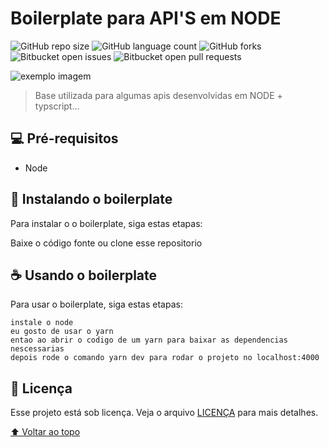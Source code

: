 # Boilerplate para API'S em NODE

<!---Esses são exemplos. Veja https://shields.io para outras pessoas ou para personalizar este conjunto de escudos. Você pode querer incluir dependências, status do projeto e informações de licença aqui--->

![GitHub repo size](https://img.shields.io/github/repo-size/fmlima4/boilerplate_api_node?style=for-the-badge)
![GitHub language count](https://img.shields.io/github/languages/count/fmlima4/boilerplate_api_node?style=for-the-badge)
![GitHub forks](https://img.shields.io/github/forks/fmlima4/boilerplate_api_node?style=for-the-badge)
![Bitbucket open issues](https://img.shields.io/bitbucket/issues/fmlima4/boilerplate_api_node?style=for-the-badge)
![Bitbucket open pull requests](https://img.shields.io/bitbucket/pr-raw/fmlima4/boilerplate_api_node?style=for-the-badge)

<img src="exemplo-image.png" alt="exemplo imagem">

> Base utilizada para algumas apis desenvolvidas em NODE + typscript...

## 💻 Pré-requisitos

<!-- Antes de começar, verifique se você atendeu aos seguintes requisitos:
<!---Estes são apenas requisitos de exemplo. Adicionar, duplicar ou remover conforme necessário--->
<!-- * Você instalou a versão mais recente de `<linguagem / dependência / requeridos>`
* Você tem uma máquina `<Windows / Linux / Mac>`. Indique qual sistema operacional é compatível / não compatível.
* Você leu `<guia / link / documentação_relacionada_ao_projeto>`. -->

- Node

## 🚀 Instalando o boilerplate

Para instalar o o boilerplate, siga estas etapas:

Baixe o código fonte ou clone esse repositorio

## ☕ Usando o boilerplate

Para usar o boilerplate, siga estas etapas:

```
instale o node
eu gosto de usar o yarn
entao ao abrir o codigo de um yarn para baixar as dependencias nescessarias
depois rode o comando yarn dev para rodar o projeto no localhost:4000
```

## 📝 Licença

Esse projeto está sob licença. Veja o arquivo [LICENÇA](LICENSE.md) para mais detalhes.

[⬆ Voltar ao topo](how-much-crypto)<br>
